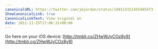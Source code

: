 ```yaml
---
canonicalURL: https://twitter.com/jmjordan/status/140114151455465473
ShowCanonicalLink: true
CanonicalLinkText: View original on
date: 2011-11-25T17:06:31+00:00
---
```

Go here on your iOS device: [http://tmblr.co/ZHwWJyCOz8y9](http://tmblr.co/ZHwWJyCOz8y9)